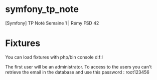 # symfony_tp_note
[Symfony] TP Noté Semaine 1 | Rémy FSD 42 

# Fixtures

You can load fixtures with php/bin console d:f:l

The first user will be an administrator.
To access to the users you can't retrieve the email in the database and use this password : root123456